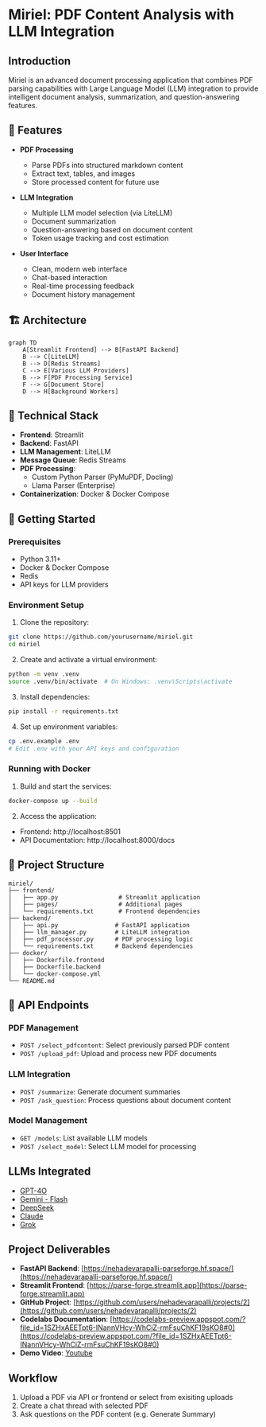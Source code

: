 # Miriel: PDF Content Analysis with LLM Integration

## **Introduction**

Miriel is an advanced document processing application that combines PDF parsing capabilities with Large Language Model (LLM) integration to provide intelligent document analysis, summarization, and question-answering features.

## 🌟 Features

- **PDF Processing**

  - Parse PDFs into structured markdown content
  - Extract text, tables, and images
  - Store processed content for future use

- **LLM Integration**

  - Multiple LLM model selection (via LiteLLM)
  - Document summarization
  - Question-answering based on document content
  - Token usage tracking and cost estimation

- **User Interface**
  - Clean, modern web interface
  - Chat-based interaction
  - Real-time processing feedback
  - Document history management

## 🏗️ Architecture

```mermaid
graph TD
    A[Streamlit Frontend] --> B[FastAPI Backend]
    B --> C[LiteLLM]
    B --> D[Redis Streams]
    C --> E[Various LLM Providers]
    B --> F[PDF Processing Service]
    F --> G[Document Store]
    D --> H[Background Workers]
```

## 🔧 Technical Stack

- **Frontend**: Streamlit
- **Backend**: FastAPI
- **LLM Management**: LiteLLM
- **Message Queue**: Redis Streams
- **PDF Processing**:
  - Custom Python Parser (PyMuPDF, Docling)
  - Llama Parser (Enterprise)
- **Containerization**: Docker & Docker Compose

## 🚀 Getting Started

### Prerequisites

- Python 3.11+
- Docker & Docker Compose
- Redis
- API keys for LLM providers

### Environment Setup

1. Clone the repository:

```bash
git clone https://github.com/yourusername/miriel.git
cd miriel
```

2. Create and activate a virtual environment:

```bash
python -m venv .venv
source .venv/bin/activate  # On Windows: .venv\Scripts\activate
```

3. Install dependencies:

```bash
pip install -r requirements.txt
```

4. Set up environment variables:

```bash
cp .env.example .env
# Edit .env with your API keys and configuration
```

### Running with Docker

1. Build and start the services:

```bash
docker-compose up --build
```

2. Access the application:

- Frontend: http://localhost:8501
- API Documentation: http://localhost:8000/docs

## 📁 Project Structure

```
miriel/
├── frontend/
│   ├── app.py                 # Streamlit application
│   ├── pages/                 # Additional pages
│   └── requirements.txt       # Frontend dependencies
├── backend/
│   ├── api.py                # FastAPI application
│   ├── llm_manager.py        # LiteLLM integration
│   ├── pdf_processor.py      # PDF processing logic
│   └── requirements.txt      # Backend dependencies
├── docker/
│   ├── Dockerfile.frontend
│   ├── Dockerfile.backend
│   └── docker-compose.yml
└── README.md
```

## 🔄 API Endpoints

### PDF Management

- `POST /select_pdfcontent`: Select previously parsed PDF content
- `POST /upload_pdf`: Upload and process new PDF documents

### LLM Integration

- `POST /summarize`: Generate document summaries
- `POST /ask_question`: Process questions about document content

### Model Management

- `GET /models`: List available LLM models
- `POST /select_model`: Select LLM model for processing

## LLMs Integrated

- [GPT-4O](https://platform.openai.com/docs/guides/gpt/gpt-models)
- [Gemini - Flash](https://docs.aimlapi.com/api-references/text-models-llm/google/gemini-2.0-flash-exp)
- [DeepSeek](https://api-docs.deepseek.com/)
- [Claude](https://docs.anthropic.com/en/docs/welcome)
- [Grok](https://docs.x.ai/docs/tutorial)

## Project Deliverables

- **FastAPI Backend**: [https://nehadevarapalli-parseforge.hf.space/](https://nehadevarapalli-parseforge.hf.space/)
- **Streamlit Frontend**: [https://parse-forge.streamlit.app](https://parse-forge.streamlit.app)
- **GitHub Project**: [https://github.com/users/nehadevarapalli/projects/2](https://github.com/users/nehadevarapalli/projects/2)
- **Codelabs Documentation**: [https://codelabs-preview.appspot.com/?file_id=1SZHxAEETpt6-INannVHcy-WhCiZ-rmFsuChKF19sKO8#0](https://codelabs-preview.appspot.com/?file_id=1SZHxAEETpt6-INannVHcy-WhCiZ-rmFsuChKF19sKO8#0)
- **Demo Video**: [Youtube](https://www.youtube.com/watch?v=nrw8KiRCwU4)

## Workflow

1. Upload a PDF via API or frontend or select from exisiting uploads
2. Create a chat thread with selected PDF
3. Ask questions on the PDF content (e.g. Generate Summary)
